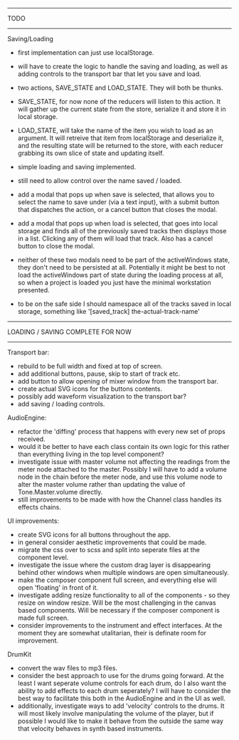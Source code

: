 ________
  TODO
________


Saving/Loading
- first implementation can just use localStorage. 
- will have to create the logic to handle the saving and loading, as well as adding controls to the transport bar that let you save and load.

- two actions, SAVE_STATE and LOAD_STATE. They will both be thunks. 

- SAVE_STATE, for now none of the reducers will listen to this action. It will gather up the current state from the store, serialize it and store it in local storage.

- LOAD_STATE, will take the name of the item you wish to load as an argument. It will retreive that item from localStorage and deserialize it, and the resulting state will be returned to the store, with each reducer grabbing its own slice of state and updating itself. 


- simple loading and saving implemented. 
- still need to allow control over the name saved / loaded.
- add a modal that pops up when save is selected, that allows you to select the name to save under (via a text input), with a submit button that dispatches the action, or a cancel button that closes the modal. 
- add a modal that pops up when load is selected, that goes into local storage and finds all of the previously saved tracks then displays those in a list. Clicking any of them will load that track. Also has a cancel button to close the modal. 

- neither of these two modals need to be part of the activeWindows state, they don't need to be persisted at all. Potentially it might be best to not load the activeWindows part of state during the loading process at all, so when a project is loaded you just have the minimal workstation presented.   


- to be on the safe side I should namespace all of the tracks saved in local storage, something like '[saved_track] the-actual-track-name'

_____________________________________
 LOADING / SAVING COMPLETE FOR NOW
_____________________________________




Transport bar:
- rebuild to be full width and fixed at top of screen.
- add additional buttons, pause, skip to start of track etc.
- add button to allow opening of mixer window from the transport bar.
- create actual SVG icons for the buttons contents.
- possibly add waveform visualization to the transport bar? 
- add saving / loading controls.

AudioEngine:
- refactor the 'diffing' process that happens with every new set of props received.
- would it be better to have each class contain its own logic for this rather than everything living in the top level component?
- investigate issue with master volume not affecting the readings from the meter node attached to the master. Possibly I will have to add a volume node in the chain before the meter node, and use this volume node to alter the master volume rather than updating the value of Tone.Master.volume directly.
- still improvements to be made with how the Channel class handles its effects chains. 

UI improvements:
- create SVG icons for all buttons throughout the app.
- in general consider aesthetic improvements that could be made.
- migrate the css over to scss and split into seperate files at the component level. 
- investigate the issue where the custom drag layer is disappearing behind other windows when multiple windows are open simultaneously.
- make the composer component full screen, and everything else will open 'floating' in front of it. 
- investigate adding resize functionality to all of the components - so they resize on window resize. Will be the most challenging in the canvas based components. Will be necessary if the composer component is made full screen. 
- consider improvements to the instrument and effect interfaces. At the moment they are somewhat utalitarian, their is definate room for improvement. 

DrumKit
- convert the wav files to mp3 files. 
- consider the best approach to use for the drums going forward. At the least I want seperate volume controls for each drum, do I also want the ability to add effects to each drum seperately? I will have to consider the best way to facilitate this both in the AudioEngine and in the UI as well. 
- additionally, investigate ways to add 'velocity' controls to the drums. It will most likely involve manipulating the volume of the player, but if possible I would like to make it behave from the outside the same way that velocity behaves in synth based instruments. 
